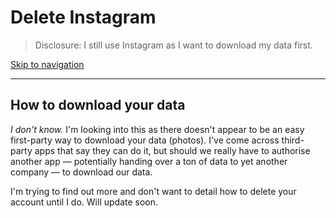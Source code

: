# Delete Instagram

> Disclosure: I still use Instagram as I want to download my data first.

[Skip to navigation](#nav)

<hr>

## How to download your data

*I don't know.* I'm looking into this as there doesn't appear to be an easy first-party way to download your data (photos). I've come across third-party apps that say they can do it, but should we really have to authorise another app — potentially handing over a ton of data to yet another company — to download our data.

I'm trying to find out more and don't want to detail how to delete your account until I do. Will update soon.
